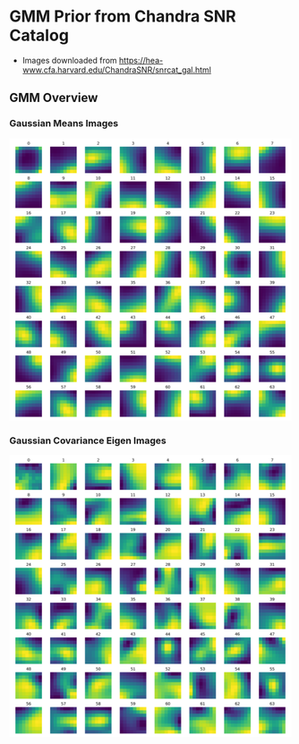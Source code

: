 # GMM Prior from Chandra SNR Catalog

- Images downloaded from https://hea-www.cfa.harvard.edu/ChandraSNR/snrcat_gal.html

## GMM Overview
### Gaussian Means Images
![](plots/gmm-means-chandra-snrs-v0.1.png)

### Gaussian Covariance Eigen Images
![](plots/gmm-eigen-images-chandra-snrs-v0.1.png)
